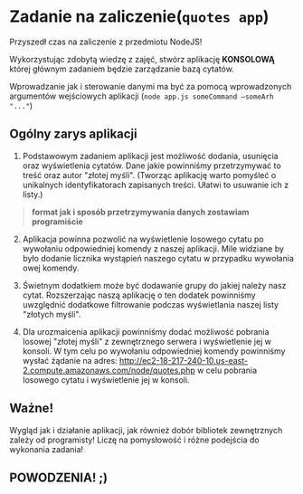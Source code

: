 # Zadanie na zaliczenie(`quotes app`)

Przyszedł czas na zaliczenie z przedmiotu NodeJS!

Wykorzystując zdobytą wiedzę z zajęć, stwórz aplikację **KONSOLOWĄ** której głównym zadaniem będzie zarządzanie bazą cytatów.

Wprowadzanie jak i sterowanie danymi ma być za pomocą wprowadzonych argumentów wejściowych aplikacji (`node app.js someCommand –someArh "..."`)


## Ogólny zarys aplikacji

1. Podstawowym zadaniem aplikacji jest możliwość dodania, usunięcia oraz wyświetlenia cytatów. Dane jakie powinniśmy przetrzymywać to treść oraz autor "złotej myśli".
(Tworząc aplikację warto pomyśleć o unikalnych identyfikatorach zapisanych treści. Ułatwi to usuwanie ich z listy.)

> **format jak i sposób przetrzymywania danych zostawiam programiście**

2. Aplikacja powinna pozwolić na wyświetlenie losowego cytatu po wywołaniu odpowiedniej komendy z naszej aplikacji. Mile widziane by było dodanie licznika wystąpień naszego cytatu w przypadku wywołania owej komendy.

3. Świetnym dodatkiem może być dodawanie grupy do jakiej należy nasz cytat. Rozszerzając naszą aplikację o ten dodatek powinniśmy uwzględnić dodatkowe filtrowanie podczas wyświetlania naszej listy "złotych myśli".

4. Dla urozmaicenia aplikacji powinniśmy dodać możliwość pobrania losowej "złotej myśli" z zewnętrznego serwera i wyświetlenie jej w konsoli. W tym celu po wywołaniu odpowiedniej komendy powinniśmy wysłać żądanie na adres: http://ec2-18-217-240-10.us-east-2.compute.amazonaws.com/node/quotes.php w celu pobrania losowego cytatu i wyświetlenie jej w konsoli.


## **Ważne!**

Wygląd jak i działanie aplikacji, jak również dobór bibliotek zewnętrznych zależy od programisty! Liczę na pomysłowość i różne podejścia do wykonania zadania!

## **POWODZENIA! ;)**